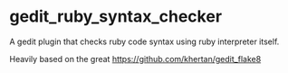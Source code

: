 gedit_ruby_syntax_checker
=========================

A gedit plugin that checks ruby code syntax using ruby interpreter itself.

Heavily based on the great https://github.com/khertan/gedit_flake8

